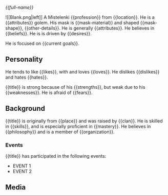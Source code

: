 *{{full-name}}*

![[Blank.png|left]] A Mistelenki {{profession}} from {{location}}. He is a {{attributes}} golem. His mask is {{mask-material}} and shaped {{mask-shape}}, {{other-details}}.
He is generally {{attributes}}. He believes in {{beliefs}}. He is is driven by {{desires}}.

He is focused on {{current goals}}.

## Personality
He tends to like {{likes}}, with and loves {{loves}}. He dislikes {{dislikes}} and hates {{hates}}.

{{title}} is strong because of his {{strengths}}, but weak due to his {{weaknesses}}. He is afraid of {{fears}}.

## Background
{{title}} is originally from {{place}} and was raised by {{clan}}. He is skilled in {{skills}}, and is especially proficient in {{mastery}}. He believes in {{philosophy}} and is a member of {{organization}}. 

### Events
{{title}} has participated in the following events:
- EVENT 1
- EVENT 2

## Media
